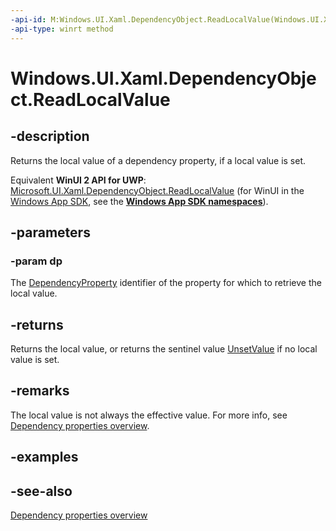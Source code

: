 ```yaml
---
-api-id: M:Windows.UI.Xaml.DependencyObject.ReadLocalValue(Windows.UI.Xaml.DependencyProperty)
-api-type: winrt method
---
```


<!-- Method syntax
public object ReadLocalValue(Windows.UI.Xaml.DependencyProperty dp)
-->

# Windows.UI.Xaml.DependencyObject.ReadLocalValue

## -description
Returns the local value of a dependency property, if a local value is set.

Equivalent **WinUI 2 API for UWP**: [Microsoft.UI.Xaml.DependencyObject.ReadLocalValue](/windows/winui/api/microsoft.ui.xaml.dependencyobject.readlocalvalue) (for WinUI in the [Windows App SDK](/windows/apps/windows-app-sdk/), see the **[Windows App SDK namespaces](/windows/windows-app-sdk/api/winrt/)**).

## -parameters
### -param dp
The [DependencyProperty](dependencyproperty.md) identifier of the property for which to retrieve the local value.

## -returns
Returns the local value, or returns the sentinel value [UnsetValue](dependencyproperty_unsetvalue.md) if no local value is set.

## -remarks
The local value is not always the effective value. For more info, see [Dependency properties overview](/windows/uwp/xaml-platform/dependency-properties-overview).

## -examples

## -see-also
[Dependency properties overview](/windows/uwp/xaml-platform/dependency-properties-overview)
